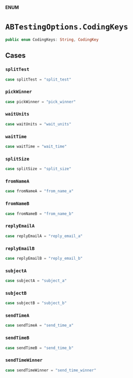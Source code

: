 **ENUM**

# `ABTestingOptions.CodingKeys`

```swift
public enum CodingKeys: String, CodingKey
```

## Cases
### `splitTest`

```swift
case splitTest = "split_test"
```

### `pickWinner`

```swift
case pickWinner = "pick_winner"
```

### `waitUnits`

```swift
case waitUnits = "wait_units"
```

### `waitTime`

```swift
case waitTime = "wait_time"
```

### `splitSize`

```swift
case splitSize = "split_size"
```

### `fromNameA`

```swift
case fromNameA = "from_name_a"
```

### `fromNameB`

```swift
case fromNameB = "from_name_b"
```

### `replyEmailA`

```swift
case replyEmailA = "reply_email_a"
```

### `replyEmailB`

```swift
case replyEmailB = "reply_email_b"
```

### `subjectA`

```swift
case subjectA = "subject_a"
```

### `subjectB`

```swift
case subjectB = "subject_b"
```

### `sendTimeA`

```swift
case sendTimeA = "send_time_a"
```

### `sendTimeB`

```swift
case sendTimeB = "send_time_b"
```

### `sendTimeWinner`

```swift
case sendTimeWinner = "send_time_winner"
```
